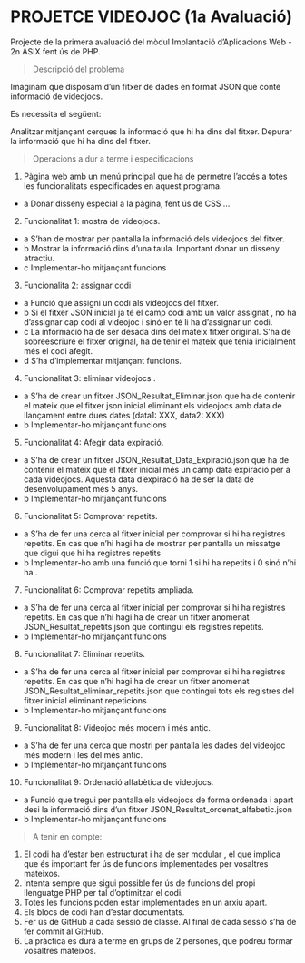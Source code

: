 # PROJETCE VIDEOJOC (1a Avaluació)

Projecte de la primera avaluació del mòdul Implantació d’Aplicacions Web - 2n ASIX fent ús de PHP.

> Descripció del problema

Imaginam que disposam d’un fitxer de dades en format JSON que conté informació de videojocs. 

Es necessita el següent: 

Analitzar mitjançant cerques la informació que hi ha dins del fitxer.
Depurar la informació que hi ha dins del fitxer.

> Operacions a dur a terme i especificacions

1. Pàgina web amb un menú principal que ha de permetre l’accés a totes les funcionalitats especificades en aquest programa. 

- a Donar disseny especial a la pàgina, fent ús de CSS …

2. Funcionalitat 1: mostra de videojocs. 

- a S’han de mostrar per pantalla la informació dels videojocs del fitxer.
- b Mostrar la informació dins d’una taula. Important donar un disseny atractiu. 
- c Implementar-ho mitjançant funcions

3. Funcionalita 2: assignar codi
- a Funció que assigni un codi als videojocs del fitxer.
- b Si el fitxer JSON inicial ja té el camp codi amb un valor assignat , no ha d’assignar cap codi al videojoc i sinó en té li ha d’assignar un codi.
- c La informació ha de ser desada dins del mateix fitxer original. S’ha de sobreescriure el fitxer original, ha de tenir el mateix que tenia inicialment més el codi afegit. 
- d S’ha d’implementar mitjançant funcions. 

4. Funcionalitat 3: eliminar videojocs .
- a S’ha de crear un fitxer JSON_Resultat_Eliminar.json que ha de contenir el mateix que el fitxer json inicial eliminant els videojocs amb data de llançament entre dues dates (data1: XXX, data2: XXX)
- b Implementar-ho mitjançant funcions

5. Funcionalitat 4: Afegir data expiració. 
- a S’ha de crear un fitxer JSON_Resultat_Data_Expiració.json que ha de contenir el mateix que el fitxer inicial més un camp data expiració per a cada videojocs. Aquesta data d’expiració ha de ser la data de desenvolupament més 5 anys.
- b Implementar-ho mitjançant funcions
 
6. Funcionalitat 5: Comprovar repetits. 
- a S’ha de fer una cerca al fitxer inicial per comprovar si hi ha registres repetits. En cas que n’hi hagi ha de mostrar per pantalla un missatge que digui que hi ha registres repetits
- b Implementar-ho amb una funció que torni 1 si hi ha repetits i 0 sinó n’hi ha . 

7. Funcionalitat 6: Comprovar repetits ampliada. 
- a S’ha de fer una cerca al fitxer inicial per comprovar si hi ha registres repetits. En cas que n’hi hagi ha de crear un fitxer anomenat JSON_Resultat_repetits.json que contingui els registres repetits. 
- b Implementar-ho mitjançant funcions

8. Funcionalitat 7: Eliminar repetits. 
- a S’ha de fer una cerca al fitxer inicial per comprovar si hi ha registres repetits. En cas que n’hi hagi ha de crear un fitxer anomenat JSON_Resultat_eliminar_repetits.json que contingui tots els registres del fitxer inicial eliminant repeticions 
- b Implementar-ho mitjançant funcions

9. Funcionalitat 8: Videojoc més modern i més antic.
- a S’ha de fer una cerca que mostri per pantalla les dades del videojoc més modern i les del més antic.
- b Implementar-ho mitjançant funcions

10. Funcionalitat 9: Ordenació alfabètica de videojocs.
- a Funció que tregui per pantalla els videojocs de forma ordenada i apart desi la informació dins d’un fitxer JSON_Resultat_ordenat_alfabetic.json
- b Implementar-ho mitjançant funcions


> A tenir en compte: 
1. El codi ha d’estar ben estructurat i ha de ser modular , el que implica que és important fer ús de funcions implementades per vosaltres mateixos.
2. Intenta sempre que sigui possible fer ús de funcions del propi llenguatge PHP per tal d’optimitzar el codi.
3. Totes les funcions poden estar implementades en un arxiu apart.
4. Els blocs de codi han d’estar documentats. 
5. Fer ús de GitHub a cada sessió de classe. Al final de cada sessió s’ha de fer commit al GitHub.
6. La pràctica es durà a terme en grups de 2 persones, que podreu formar vosaltres mateixos. 
